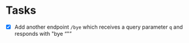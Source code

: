 # Tasks

- [x] Add another endpoint `/bye` which receives a query parameter `q` and responds with "bye <q>"
